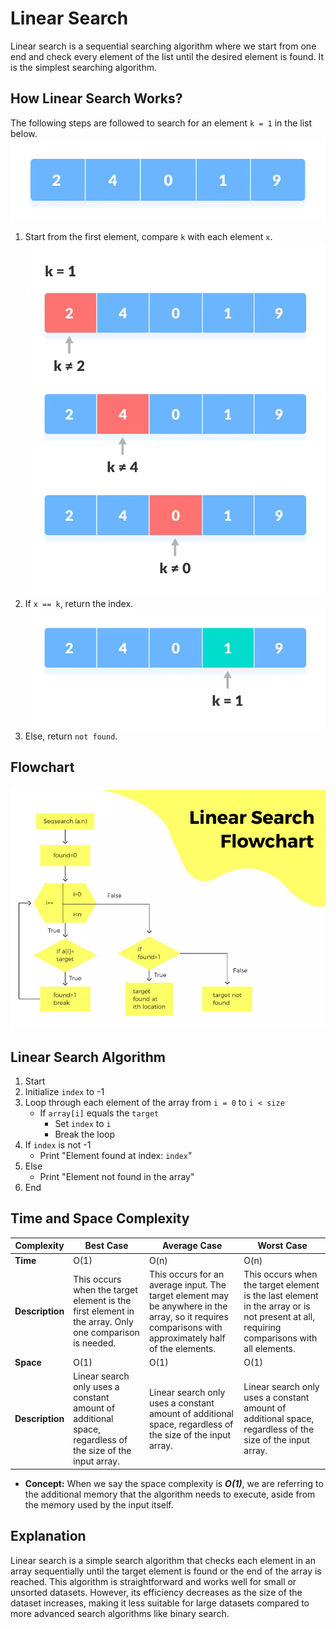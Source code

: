 # **Linear Search**
Linear search is a sequential searching algorithm where we start from one end and check every element of the list until the desired element is found. It is the simplest searching algorithm.

## **How Linear Search Works?**

The following steps are followed to search for an element `k = 1` in the list below.
![Array to be searched for](LinearSearch-Images/Example(1).webp)
1. Start from the first element, compare `k` with each element `x`. 
![Compare with each element](LinearSearch-Images/Example(2).webp)
2. If `x == k`, return the index. 
![Element Found](LinearSearch-Images/Example(3).webp)
3. Else, return `not found`.

## Flowchart
![Flowchart for Linear Search](LinearSearch-Images/Flowchart.png)

## Linear Search Algorithm
1. Start
2. Initialize `index` to -1
3. Loop through each element of the array from `i = 0` to `i < size`
   - If `array[i]` equals the `target`
     - Set `index` to `i`
     - Break the loop
4. If `index` is not -1
   - Print "Element found at index: `index`"
5. Else
   - Print "Element not found in the array"
6. End

## Time and Space Complexity

| Complexity      | Best Case | Average Case | Worst Case |
|-----------------|-----------|--------------|------------|
| **Time**        | O(1)      | O(n)         | O(n)       |
| **Description** | This occurs when the target element is the first element in the array. Only one comparison is needed. | This occurs for an average input. The target element may be anywhere in the array, so it requires comparisons with approximately half of the elements. | This occurs when the target element is the last element in the array or is not present at all, requiring comparisons with all elements. |
| **Space**       | O(1)      | O(1)         | O(1)       |
| **Description** | Linear search only uses a constant amount of additional space, regardless of the size of the input array. | Linear search only uses a constant amount of additional space, regardless of the size of the input array. | Linear search only uses a constant amount of additional space, regardless of the size of the input array. |


  -  **Concept:** When we say the space complexity is ***O(1)***, we are referring to the additional memory that the algorithm needs to execute, aside from the memory used by the input itself.

## Explanation
Linear search is a simple search algorithm that checks each element in an array sequentially until the target element is found or the end of the array is reached. This algorithm is straightforward and works well for small or unsorted datasets. However, its efficiency decreases as the size of the dataset increases, making it less suitable for large datasets compared to more advanced search algorithms like binary search.
